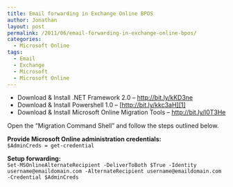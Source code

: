 ```yaml
---
title: Email forwarding in Exchange Online BPOS
author: Jonathan
layout: post
permalink: /2011/06/email-forwarding-in-exchange-online-bpos/
categories:
  - Microsoft Online
tags:
  - Email
  - Exchange
  - Microsoft
  - Microsoft Online
---
```

  * Download & Install .NET Framework 2.0 &#8211; <http://bit.ly/kKD3ne>
  * Download & Install Powershell 1.0 &#8211; [http://bit.ly/kkc3aH][1]
  * Download & Install Microsoft Online Migration Tools &#8211; <http://bit.ly/l0T3He>

Open the &#8220;Migration Command Shell&#8221; and follow the steps outlined below.

**Provide Microsoft Online administration credentials:**  
`$AdminCreds = get-credential`

**Setup forwarding:**  
`Set-MSOnlineAlternateRecipient -DeliverToBoth $True -Identity username@emaildomain.com -AlternateRecipient username@emaildomain.com -Credential $AdminCreds`

 [1]: http://bit.ly/kKD3ne